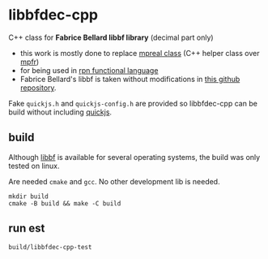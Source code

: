 # libbfdec-cpp

C++ class for **Fabrice Bellard libbf library** (decimal part only)

- this work is mostly done to replace [mpreal class](https://github.com/advanpix/mpreal/) (C++ helper class over [mpfr](http://mpfr.org))
- for being used in [rpn functional language](https://github.com/louisrubet/rpn)
- Fabrice Bellard's libbf is taken without modifications in [this github repository](https://github.com/rurban/libbf).

Fake `quickjs.h` and `quickjs-config.h` are provided so libbfdec-cpp can be build without including [quickjs](https://bellard.org/quickjs/).

## build

Although [libbf](https://github.com/rurban/libbf) is available for several operating systems, the build was only tested on linux.

Are needed `cmake` and `gcc`. No other development lib is needed.

```
mkdir build
cmake -B build && make -C build
```

## run est

```
build/libbfdec-cpp-test
```
